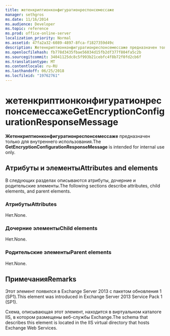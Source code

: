```yaml
---
title: жетенкриптионконфигуратионреспонсемессаже
manager: sethgros
ms.date: 11/16/2014
ms.audience: Developer
ms.topic: reference
ms.prod: office-online-server
localization_priority: Normal
ms.assetid: 47fa2a32-6089-4897-8fca-f1827359d49c
description: Жетенкриптионконфигуратионреспонсемессаже предназначен только для внутреннего использования.
ms.openlocfilehash: fb778d3435fbae56034d15fb2df377f804fa5c2b
ms.sourcegitcommit: 34041125dc8c5f993b21cebfc4f8b72f0fd2cb6f
ms.translationtype: MT
ms.contentlocale: ru-RU
ms.lasthandoff: 06/25/2018
ms.locfileid: "19762761"
---
```

# <a name="getencryptionconfigurationresponsemessage"></a><span data-ttu-id="2dd52-103">жетенкриптионконфигуратионреспонсемессаже</span><span class="sxs-lookup"><span data-stu-id="2dd52-103">GetEncryptionConfigurationResponseMessage</span></span>

<span data-ttu-id="2dd52-104">**Жетенкриптионконфигуратионреспонсемессаже** предназначен только для внутреннего использования.</span><span class="sxs-lookup"><span data-stu-id="2dd52-104">The **GetEncryptionConfigurationResponseMessage** is intended for internal use only.</span></span> 

## <a name="attributes-and-elements"></a><span data-ttu-id="2dd52-105">Атрибуты и элементы</span><span class="sxs-lookup"><span data-stu-id="2dd52-105">Attributes and elements</span></span>

<span data-ttu-id="2dd52-106">В следующих разделах описываются атрибуты, дочерние и родительские элементы.</span><span class="sxs-lookup"><span data-stu-id="2dd52-106">The following sections describe attributes, child elements, and parent elements.</span></span>
  
### <a name="attributes"></a><span data-ttu-id="2dd52-107">Атрибуты</span><span class="sxs-lookup"><span data-stu-id="2dd52-107">Attributes</span></span>

<span data-ttu-id="2dd52-108">Нет.</span><span class="sxs-lookup"><span data-stu-id="2dd52-108">None.</span></span>
  
### <a name="child-elements"></a><span data-ttu-id="2dd52-109">Дочерние элементы</span><span class="sxs-lookup"><span data-stu-id="2dd52-109">Child elements</span></span>

<span data-ttu-id="2dd52-110">Нет.</span><span class="sxs-lookup"><span data-stu-id="2dd52-110">None.</span></span>
  
### <a name="parent-elements"></a><span data-ttu-id="2dd52-111">Родительские элементы</span><span class="sxs-lookup"><span data-stu-id="2dd52-111">Parent elements</span></span>

<span data-ttu-id="2dd52-112">Нет.</span><span class="sxs-lookup"><span data-stu-id="2dd52-112">None.</span></span>
  
## <a name="remarks"></a><span data-ttu-id="2dd52-113">Примечания</span><span class="sxs-lookup"><span data-stu-id="2dd52-113">Remarks</span></span>

<span data-ttu-id="2dd52-114">Этот элемент появился в Exchange Server 2013 с пакетом обновления 1 (SP1).</span><span class="sxs-lookup"><span data-stu-id="2dd52-114">This element was introduced in Exchange Server 2013 Service Pack 1 (SP1).</span></span>
  
<span data-ttu-id="2dd52-115">Схема, описывающая этот элемент, находится в виртуальном каталоге IIS, в котором размещены веб-службы Exchange.</span><span class="sxs-lookup"><span data-stu-id="2dd52-115">The schema that describes this element is located in the IIS virtual directory that hosts Exchange Web Services.</span></span>
  

